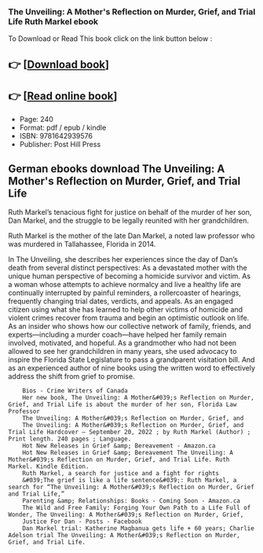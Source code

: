 ### The Unveiling: A Mother's Reflection on Murder, Grief, and Trial Life Ruth Markel ebook

To Download or Read This book click on the link button below :

## 👉  [**[Download book](http://ebooksharez.info/download.php?group=book&from=github.com&id=646272&lnk=1079 "Download book")**]

## 👉  [**[Read online book](http://ebooksharez.info/download.php?group=book&from=github.com&id=646272&lnk=1079 "Read online book")**]


* Page: 240
* Format: pdf / epub / kindle
* ISBN: 9781642939576
* Publisher: Post Hill Press



## German ebooks download The Unveiling: A Mother's Reflection on Murder, Grief, and Trial Life



Ruth Markel’s tenacious fight for justice on behalf of the murder of her son, Dan Markel, and the struggle to be legally reunited with her grandchildren.

 Ruth Markel is the mother of the late Dan Markel, a noted law professor who was murdered in Tallahassee, Florida in 2014.

 In The Unveiling, she describes her experiences since the day of Dan’s death from several distinct perspectives:
As a devastated mother with the unique human perspective of becoming a homicide survivor and victim. As a woman whose attempts to achieve normalcy and live a healthy life are continually interrupted by painful reminders, a rollercoaster of hearings, frequently changing trial dates, verdicts, and appeals. As an engaged citizen using what she has learned to help other victims of homicide and violent crimes recover from trauma and begin an optimistic outlook on life. As an insider who shows how our collective network of family, friends, and experts—including a murder coach—have helped her family remain involved, motivated, and hopeful. As a grandmother who had not been allowed to see her grandchildren in many years, she used advocacy to inspire the Florida State Legislature to pass a grandparent visitation bill. And as an experienced author of nine books using the written word to effectively address the shift from grief to promise.


        Bios - Crime Writers of Canada
        Her new book, The Unveiling: A Mother&#039;s Reflection on Murder, Grief, and Trial Life is about the murder of her son, Florida Law Professor 
        The Unveiling: A Mother&#039;s Reflection on Murder, Grief, and
        The Unveiling: A Mother&#039;s Reflection on Murder, Grief, and Trial Life Hardcover – September 20, 2022 ; by Ruth Markel (Author) ; Print length. 240 pages ; Language.
        Hot New Releases in Grief &amp; Bereavement - Amazon.ca
        Hot New Releases in Grief &amp; Bereavement The Unveiling: A Mother&#039;s Reflection on Murder, Grief, and Trial Life. Ruth Markel. Kindle Edition.
        Ruth Markel, a search for justice and a fight for rights
        &#039;The grief is like a life sentence&#039;: Ruth Markel, a search for “The Unveiling: A Mother&#039;s Reflection on Murder, Grief and Trial Life,” 
        Parenting &amp; Relationships: Books - Coming Soon - Amazon.ca
        The Wild and Free Family: Forging Your Own Path to a Life Full of Wonder, The Unveiling: A Mother&#039;s Reflection on Murder, Grief, 
        Justice For Dan - Posts - Facebook
        Dan Markel trial: Katherine Magbanua gets life + 60 years; Charlie Adelson trial The Unveiling: A Mother&#039;s Reflection on Murder, Grief, and Trial Life.
    





